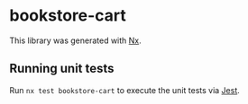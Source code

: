 # bookstore-cart

This library was generated with [Nx](https://nx.dev).

## Running unit tests

Run `nx test bookstore-cart` to execute the unit tests via [Jest](https://jestjs.io).
